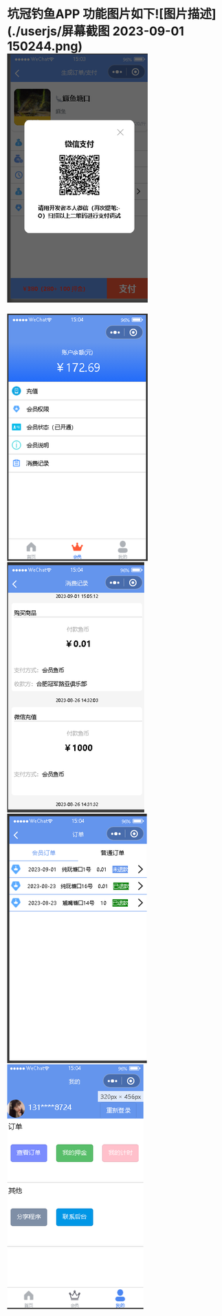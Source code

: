 # 坑冠钓鱼APP 功能图片如下![图片描述](./userjs/屏幕截图 2023-09-01 150244.png) ![图片描述](./userjs/1.png)



![图片描述](./userjs/3.png)![图片描述](./userjs/4.png)![图片描述](./userjs/5.png)![图片描述](./userjs/6.png)